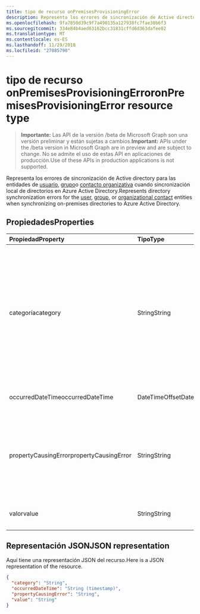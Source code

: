 ```yaml
---
title: tipo de recurso onPremisesProvisioningError
description: Representa los errores de sincronización de Active directory para el usuario, grupo o entidades organizativas de contacto cuando sincronización local de directorios en Azure Active Directory.
ms.openlocfilehash: 9fa7850d39c9f7a490135a127938fc7fae30b6f3
ms.sourcegitcommit: 334e84b4aed63162bcc31831cffd6d363dafee02
ms.translationtype: MT
ms.contentlocale: es-ES
ms.lasthandoff: 11/29/2018
ms.locfileid: "27085790"
---
```

# <a name="onpremisesprovisioningerror-resource-type"></a><span data-ttu-id="6d0f1-103">tipo de recurso onPremisesProvisioningError</span><span class="sxs-lookup"><span data-stu-id="6d0f1-103">onPremisesProvisioningError resource type</span></span>

> <span data-ttu-id="6d0f1-104">**Importante:** Las API de la versión /beta de Microsoft Graph son una versión preliminar y están sujetas a cambios.</span><span class="sxs-lookup"><span data-stu-id="6d0f1-104">**Important:** APIs under the /beta version in Microsoft Graph are in preview and are subject to change.</span></span> <span data-ttu-id="6d0f1-105">No se admite el uso de estas API en aplicaciones de producción.</span><span class="sxs-lookup"><span data-stu-id="6d0f1-105">Use of these APIs in production applications is not supported.</span></span>

<span data-ttu-id="6d0f1-106">Representa los errores de sincronización de Active directory para las entidades de [usuario](user.md), [grupo](group.md)o [contacto organizativa](orgcontact.md) cuando sincronización local de directorios en Azure Active Directory.</span><span class="sxs-lookup"><span data-stu-id="6d0f1-106">Represents directory synchronization errors for the [user](user.md), [group](group.md), or [organizational contact](orgcontact.md) entities when synchronizing on-premises directories to Azure Active Directory.</span></span>

## <a name="properties"></a><span data-ttu-id="6d0f1-107">Propiedades</span><span class="sxs-lookup"><span data-stu-id="6d0f1-107">Properties</span></span>

| <span data-ttu-id="6d0f1-108">Propiedad</span><span class="sxs-lookup"><span data-stu-id="6d0f1-108">Property</span></span> | <span data-ttu-id="6d0f1-109">Tipo</span><span class="sxs-lookup"><span data-stu-id="6d0f1-109">Type</span></span> | <span data-ttu-id="6d0f1-110">Descripción</span><span class="sxs-lookup"><span data-stu-id="6d0f1-110">Description</span></span> |
|:---------------|:--------|:----------|
|<span data-ttu-id="6d0f1-111">categoría</span><span class="sxs-lookup"><span data-stu-id="6d0f1-111">category</span></span>|<span data-ttu-id="6d0f1-112">String</span><span class="sxs-lookup"><span data-stu-id="6d0f1-112">String</span></span>| <span data-ttu-id="6d0f1-113">Categoría del error de aprovisionamiento.</span><span class="sxs-lookup"><span data-stu-id="6d0f1-113">Category of the provisioning error.</span></span> <span data-ttu-id="6d0f1-114">Nota: Actualmente, hay un único valor posible.</span><span class="sxs-lookup"><span data-stu-id="6d0f1-114">Note: Currently, there is only one possible value.</span></span> <span data-ttu-id="6d0f1-115">Valor posible: *PropertyConflict* - indica un valor de propiedad no es único.</span><span class="sxs-lookup"><span data-stu-id="6d0f1-115">Possible value: *PropertyConflict* - indicates a property value is not unique.</span></span> <span data-ttu-id="6d0f1-116">Otros objetos contienen el mismo valor para la propiedad.</span><span class="sxs-lookup"><span data-stu-id="6d0f1-116">Other objects contain the same value for the property.</span></span> |
|<span data-ttu-id="6d0f1-117">occurredDateTime</span><span class="sxs-lookup"><span data-stu-id="6d0f1-117">occurredDateTime</span></span>|<span data-ttu-id="6d0f1-118">DateTimeOffset</span><span class="sxs-lookup"><span data-stu-id="6d0f1-118">DateTimeOffset</span></span>| <span data-ttu-id="6d0f1-119">La fecha y la hora a la que se produjo el error.</span><span class="sxs-lookup"><span data-stu-id="6d0f1-119">The date and time at which the error occurred.</span></span> |
|<span data-ttu-id="6d0f1-120">propertyCausingError</span><span class="sxs-lookup"><span data-stu-id="6d0f1-120">propertyCausingError</span></span>|<span data-ttu-id="6d0f1-121">String</span><span class="sxs-lookup"><span data-stu-id="6d0f1-121">String</span></span>| <span data-ttu-id="6d0f1-122">Nombre de la propiedad de Active directory que provoca el error.</span><span class="sxs-lookup"><span data-stu-id="6d0f1-122">Name of the directory property causing the error.</span></span> <span data-ttu-id="6d0f1-123">Los valores posibles actuales: *UserPrincipalName* o *ProxyAddress*</span><span class="sxs-lookup"><span data-stu-id="6d0f1-123">Current possible values: *UserPrincipalName* or *ProxyAddress*</span></span> |
|<span data-ttu-id="6d0f1-124">valor</span><span class="sxs-lookup"><span data-stu-id="6d0f1-124">value</span></span>|<span data-ttu-id="6d0f1-125">String</span><span class="sxs-lookup"><span data-stu-id="6d0f1-125">String</span></span>| <span data-ttu-id="6d0f1-126">Valor de la propiedad que provoca el error.</span><span class="sxs-lookup"><span data-stu-id="6d0f1-126">Value of the property causing the error.</span></span> |

## <a name="json-representation"></a><span data-ttu-id="6d0f1-127">Representación JSON</span><span class="sxs-lookup"><span data-stu-id="6d0f1-127">JSON representation</span></span>
<span data-ttu-id="6d0f1-128">Aquí tiene una representación JSON del recurso.</span><span class="sxs-lookup"><span data-stu-id="6d0f1-128">Here is a JSON representation of the resource.</span></span>

<!-- {
  "blockType": "resource",
  "optionalProperties": [

  ],
  "@odata.type": "microsoft.graph.onPremisesProvisioningError"
}-->

```json
{
  "category": "String",
  "occurredDateTime": "String (timestamp)",
  "propertyCausingError": "String",
  "value": "String"
}

```


<!-- uuid: 8fcb5dbc-d5aa-4681-8e31-b001d5168d79
2015-10-25 14:57:30 UTC -->
<!-- {
  "type": "#page.annotation",
  "description": "onPremisesProvisioningError resource",
  "keywords": "",
  "section": "documentation",
  "tocPath": ""
}-->